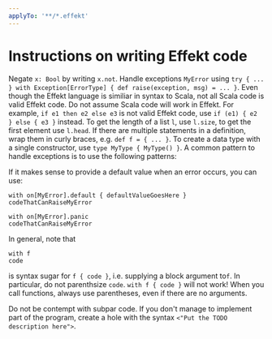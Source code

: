 ```yaml
---
applyTo: '**/*.effekt'
---
```


# Instructions on writing Effekt code

Negate `x: Bool` by writing `x.not`.
Handle exceptions `MyError` using `try { ... } with Exception[ErrorType] { def raise(exception, msg) = ... }`.
Even though the Effekt language is similiar in syntax to Scala, not all Scala code is valid Effekt code.
Do not assume Scala code will work in Effekt.
For example, `if e1 then e2 else e3` is not valid Effekt code, use `if (e1) { e2 } else { e3 }` instead.
To get the length of a list `l`, use `l.size`, to get the first element use `l.head`.
If there are multiple statements in a definition, wrap them in curly braces, e.g. `def f = { ... }`.
To create a data type with a single constructor, use `type MyType { MyType() }`.
A common pattern to handle exceptions is to use the following patterns:

If it makes sense to provide a default value when an error occurs, you can use:
```
with on[MyError].default { defaultValueGoesHere }
codeThatCanRaiseMyError
```

```
with on[MyError].panic
codeThatCanRaiseMyError
```

In general, note that
```
with f
code
```
is syntax sugar for `f { code }`, i.e. supplying a block argument to`f`.
In particular, do not parenthsize `code`. `with f { code }` will not work!
When you call functions, always use parentheses, even if there are no arguments.

Do not be contempt with subpar code. If you don't manage to implement part of the program, create a hole with the syntax `<"Put the TODO description here">`.
